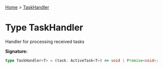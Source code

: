 [Home](../index.md) &gt; [TaskHandler](./taskhandler.md)

# Type TaskHandler

Handler for processing received tasks

<b>Signature:</b>

```typescript
type TaskHandler<T> = (task: ActiveTask<T>) => void | Promise<void>;
```
